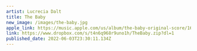 ```yaml
---
artist: Lucrecia Dalt
title: The Baby
new_image: /images/the-baby.jpg
apple_link: https://music.apple.com/us/album/the-baby-original-score/1622890205
link: https://www.dropbox.com/s/t4n6q968r9uno1h/TheBaby.zip?dl=1
published_date: 2022-06-03T23:30:11.134Z
---
```

